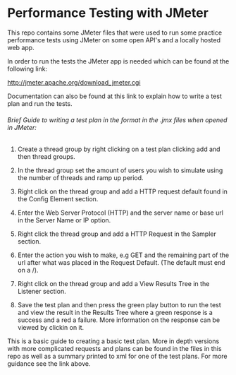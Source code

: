 # Performance Testing with JMeter
This repo contains some JMeter files that were used to run some practice performance tests using JMeter on some open API's and a locally hosted web app.

In order to run the tests the JMeter app is needed which can be found at the following link:

http://jmeter.apache.org/download_jmeter.cgi

Documentation can also be found at this link to explain how to write a test plan and run the tests.

###### Brief Guide to writing a test plan in the format in the .jmx files when opened in JMeter:

1. Create a thread group by right clicking on a test plan clicking add and then thread groups.

2. In the thread group set the amount of users you wish to simulate using the number of threads and ramp up period.

3. Right click on the thread group and add a HTTP request default found in the Config Element section.

4. Enter the Web Server Protocol (HTTP) and the server name or base url in the Server Name or IP option.

5. Right click the thread group and add a HTTP Request in the Sampler section.

6. Enter the action you wish to make, e.g GET and the remaining part of the url after what was placed in the Request Default. (The default must end on a /).

7. Right click on the thread group and add a View Results Tree in the Listener section.

8. Save the test plan and then press the green play button to run the test and view the result in the Results Tree where a green response is a success and a red a failure. More information on the response can be viewed by clickin on it.

This is a basic guide to creating a basic test plan. More in depth versions with more complicated requests and plans can be found in the files in this repo as well as a summary printed to xml for one of the test plans. For more guidance see the link above. 
